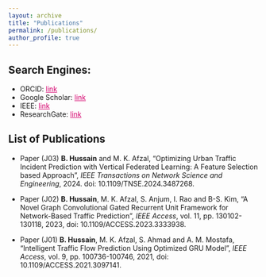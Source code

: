 ```yaml
---
layout: archive
title: "Publications"
permalink: /publications/
author_profile: true
---
```


## Search Engines:
- ORCID: <a href="https://orcid.org/0000-0001-7492-5725" style="color: #D5006D;">link</a><br />
- Google Scholar: <a href="https://scholar.google.com/citations?user=FNRaUhwAAAAJ&hl=en" style="color: #D5006D;">link</a><br />
- IEEE: <a href="https://ieeexplore.ieee.org/author/37088916405" style="color: #D5006D;">link</a><br />
- ResearchGate: <a href="https://www.researchgate.net/profile/Basharat-Hussain-6" style="color: #D5006D;">link</a><br />
 
## ​​List of Publications

* Paper (J03) **B. Hussain** and M. K. Afzal, “Optimizing Urban Traffic Incident Prediction with Vertical Federated Learning: A Feature Selection based Approach”,  _IEEE Transactions on Network Science and Engineering_, 2024. doi: 10.1109/TNSE.2024.3487268.

* Paper (J02) **B. Hussain**, M. K. Afzal, S. Anjum, I. Rao and B-S. Kim, “A Novel Graph Convolutional Gated Recurrent Unit Framework for Network-Based Traffic Prediction”, _IEEE Access_, vol. 11, pp. 130102-130118, 2023, doi: 10.1109/ACCESS.2023.3333938. 

* Paper (J01) **B. Hussain**, M. K. Afzal, S. Ahmad and A. M. Mostafa, “Intelligent Traffic Flow Prediction Using Optimized GRU Model”, _IEEE Access_, vol. 9, pp. 100736-100746, 2021, doi: 10.1109/ACCESS.2021.3097141. 
